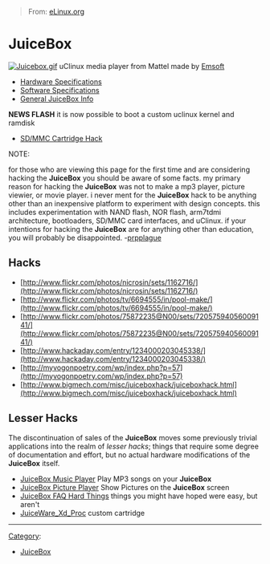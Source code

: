 > From: [eLinux.org](http://eLinux.org/JuiceBox "http://eLinux.org/JuiceBox")


# JuiceBox



[![Juicebox.gif](http://eLinux.org/images/4/41/Juicebox.gif)](http://eLinux.org/File:Juicebox.gif)
 uClinux media player from Mattel made by
[Emsoft](http://www.emsoftltd.com/)

-   [Hardware Specifications](http://eLinux.org/JuiceBox_Hardware "JuiceBox Hardware")
-   [Software Specifications](http://eLinux.org/JuiceBox_Software "JuiceBox Software")
-   [General JuiceBox Info](http://eLinux.org/JuiceBox_General "JuiceBox General")

**NEWS FLASH** it is now possible to boot a custom uclinux kernel and
ramdisk

-   [SD/MMC Cartridge Hack](http://eLinux.org/JuiceBox_UMDCart "JuiceBox UMDCart")

NOTE:

for those who are viewing this page for the first time and are
considering hacking the **JuiceBox** you should be aware of some facts.
my primary reason for hacking the **JuiceBox** was not to make a mp3
player, picture viewier, or movie player. i never ment for the
**JuiceBox** hack to be anything other than an inexpensive platform to
experiment with design concepts. this includes experimentation with NAND
flash, NOR flash, arm7tdmi architecture, bootloaders, SD/MMC card
interfaces, and uClinux. if your intentions for hacking the **JuiceBox**
are for anything other than education, you will probably be
disappointed. -[prpplague](http://eLinux.org/User:Prpplague "User:Prpplague")

## Hacks

-   [http://www.flickr.com/photos/nicrosin/sets/1162716/](http://www.flickr.com/photos/nicrosin/sets/1162716/)
-   [http://www.flickr.com/photos/tv/6694555/in/pool-make/](http://www.flickr.com/photos/tv/6694555/in/pool-make/)
-   [http://www.flickr.com/photos/75872235@N00/sets/72057594056009141/](http://www.flickr.com/photos/75872235@N00/sets/72057594056009141/)
-   [http://www.hackaday.com/entry/1234000203045338/](http://www.hackaday.com/entry/1234000203045338/)
-   [http://myvogonpoetry.com/wp/index.php?p=57](http://myvogonpoetry.com/wp/index.php?p=57)
-   [http://www.bigmech.com/misc/juiceboxhack/juiceboxhack.html](http://www.bigmech.com/misc/juiceboxhack/juiceboxhack.html)

## Lesser Hacks

The discontinuation of sales of the **JuiceBox** moves some previously
trivial applications into the realm of *lesser hacks*; things that
require some degree of documentation and effort, but no actual hardware
modifications of the **JuiceBox** itself.

-   [JuiceBox Music
    Player](http://eLinux.org/JuiceBox_Music_Player "JuiceBox Music Player") Play MP3
    songs on your **JuiceBox**
-   [JuiceBox Picture
    Player](http://eLinux.org/JuiceBox_Picture_Player "JuiceBox Picture Player") Show
    Pictures on the **JuiceBox** screen
-   [JuiceBox FAQ Hard
    Things](http://eLinux.org/JuiceBox_FAQ_Hard_Things "JuiceBox FAQ Hard Things") things
    you might have hoped were easy, but aren't
-   [JuiceWare\_Xd\_Proc](http://eLinux.org/JuiceWare_Xd_Proc "JuiceWare Xd Proc") custom
    cartridge

* * * * *


[Category](http://eLinux.org/Special:Categories "Special:Categories"):

-   [JuiceBox](http://eLinux.org/Category:JuiceBox "Category:JuiceBox")

